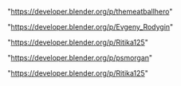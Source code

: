 "https://developer.blender.org/p/themeatballhero"

"https://developer.blender.org/p/Evgeny_Rodygin"

"https://developer.blender.org/p/Ritika125"

 
"https://developer.blender.org/p/psmorgan"


"https://developer.blender.org/p/Ritika125"


 
